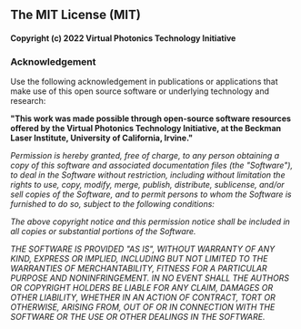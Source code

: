 ## The MIT License (MIT)

#### Copyright (c) 2022 Virtual Photonics Technology Initiative

### Acknowledgement
Use the following acknowledgement in publications or applications that make use of this open source software or underlying technology and research:

__"This work was made possible through open-source software resources offered by the Virtual Photonics Technology Initiative, at the Beckman Laser Institute, University of California, Irvine."__

_Permission is hereby granted, free of charge, to any person obtaining a copy of this software and associated documentation files (the "Software"), to deal in the Software without restriction, including without limitation the rights to use, copy, modify, merge, publish, distribute, sublicense, and/or sell copies of the Software, and to permit persons to whom the Software is furnished to do so, subject to the following conditions:_

_The above copyright notice and this permission notice shall be included in all copies or substantial portions of the Software._

_THE SOFTWARE IS PROVIDED "AS IS", WITHOUT WARRANTY OF ANY KIND, EXPRESS OR IMPLIED, INCLUDING BUT NOT LIMITED TO THE WARRANTIES OF MERCHANTABILITY, FITNESS FOR A PARTICULAR PURPOSE AND NONINFRINGEMENT. IN NO EVENT SHALL THE AUTHORS OR COPYRIGHT HOLDERS BE LIABLE FOR ANY CLAIM, DAMAGES OR OTHER LIABILITY, WHETHER IN AN ACTION OF CONTRACT, TORT OR OTHERWISE, ARISING FROM, OUT OF OR IN CONNECTION WITH THE SOFTWARE OR THE USE OR OTHER DEALINGS IN THE SOFTWARE._

